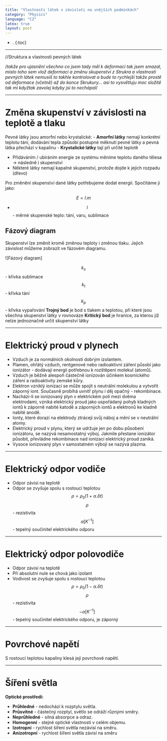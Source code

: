 ```yaml
---
title: "Vlastnosti látek v závisloti na vnějších podmínkách"
category: "Physics"
language: "CZ"
latex: true
layout: post
---
```


- .
{:toc}
---


//Struktura a vlastnosti pevných látek

/*takže pro ujasnění všechno co jsem tady měl k deformaci tak jsem smazal, místo toho sem vlož deformaci a změnu skupenství z Strukra a vlastnosti pevných látek nemusíš to takhle kontrolovat a bude to rychlejší takže prostě od deformace (včetně) až do konce Skrukury... asi to vysvětluju moc složitě tak mi kdyžtak zavolej kdyby jsi to nechápal*/

---

# Změna skupenství v závislosti na teplotě a tlaku
Pevné látky jsou amorfní nebo krystalické:
	- **Amorfní látky** nemají konkrétní teplotu tání, dodávání tepla způsobí postupné měknutí pevné látky a pevná látka přechází v kapalinu
	- **Krystalické látky** tají při určité teplotě

- Přidáváním / ubíráním energie ze systému měníme teplotu daného tělesa -> následně i skupenství
- Některé látky nemají kapalné skupenství, protože dojde k jejich rozpadu (dřevo)

Pro změnění skupenství dané látky potřebujeme dodat energii. Spočítáme ji jako:

$$E = l.m$$

- $$l$$ - měrné skupenské teplo: tání, varu, sublimace

## Fázový diagram
Skupenství lze změnit kromě změnou teploty i změnou tlaku. Jejich závislost můžeme zobrazit ve fázovém diagramu.

![Fázový diagram]

$$k_{s}$$ - křivka sublimace
$$k_{t}$$ - křivka tání
$$k_{p}$$ - křivka vypařování
**Trojný bod**​ je bod s tlakem a teplotou, při které jsou všechna skupenství látky v rovnováze
**Kritický bod** ​je hranice, za kterou již nelze jednoznačně určit skupenství látky

---

# Elektrický proud v plynech
- Vzduch je za normálních okolností dobrým izolantem.
- Plamen, ohřátý vzduch, rentgenové nebo radioaktivní
záření působí jako ionizátor - dodávají energii potřebnou k rozštěpení molekul (atomů). 
- Vzduch je běžně alespoň částečně ionizován
účinkem kosmického záření a radioaktivity zemské kůry.
- Elektron vzniklý ionizací se může spojit s neutrální molekulou a vytvořit záporný iont. Současně probíhá uvnitř plynu i děj opačný - rekombinace.
- Nachází-li se ionizovaný plyn v elektrickém poli mezi dvěma elektrodami, vzniká elektrický proud jako uspořádaný pohyb kladných iontů k záporně nabité katodě a záporných iontů a elektronů ke kladně nabité anodě. 
- Ionty, které dorazí na elektrody ztrácejí svůj náboj a mění se v neutrální atomy.
- Elektrický proud v plynu, který se udržuje jen po dobu působení ionizátoru, se nazývá nesamostatný výboj. Jakmile přestane ionizátor působit, převládne rekombinace nad ionizací elektrický proud zaniká.
- Vysoce ionizovaný plyn v samostatném výboji se nazývá plazma.

---

# Elektrický odpor vodiče
- Odpor závisí na teplotě
- Odpor se zvyšuje spolu s rostoucí teplotou
$$\rho = \rho_{0} (1+\alpha.\delta t)$$
$$\rho$$ - rezistivita
$$\alpha [K^{-1}]$$ - tepelný součinitel elektrického odporu

---

# Elektrický odpor polovodiče
- Odpor závisí na teplotě
- Při absolutní nule se chová jako izolant
- Vodivost se zvyšuje spolu s rostoucí teplotou
$$\rho = \rho_{0} (1-\alpha.\delta t)$$
$$\rho$$ - rezistivita
$$-\alpha [K^{-1}]$$ - tepelný součinitel elektrického odporu, je záporný

---

# Povrchové napětí
S rostoucí teplotou kapaliny klesá její
povrchové napětí.

---

# Šíření světla
**Optické prostředí:**
- **Průhledné** - nedochází k rozptylu světla.
- **Průsvitné** - částečný rozptyl, světlo se odráží různými směry.
- **Neprůhledné** - silná absorpce a odraz.
- **Homogenní** - stejné optické vlastnosti v celém objemu.
- **Izotropní** - rychlost šíření světla nezávisí na směru.
- **Anizotropní** - rychlost šíření světla závisí na směru

